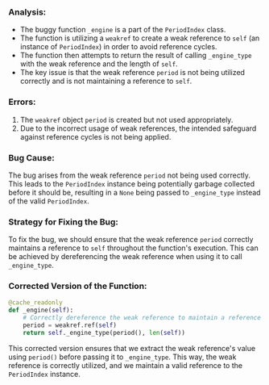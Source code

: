 ### Analysis:
- The buggy function `_engine` is a part of the `PeriodIndex` class.
- The function is utilizing a `weakref` to create a weak reference to `self` (an instance of `PeriodIndex`) in order to avoid reference cycles.
- The function then attempts to return the result of calling `_engine_type` with the weak reference and the length of `self`.
- The key issue is that the weak reference `period` is not being utilized correctly and is not maintaining a reference to `self`.

### Errors:
1. The `weakref` object `period` is created but not used appropriately.
2. Due to the incorrect usage of weak references, the intended safeguard against reference cycles is not being applied.

### Bug Cause:
The bug arises from the weak reference `period` not being used correctly. This leads to the `PeriodIndex` instance being potentially garbage collected before it should be, resulting in a `None` being passed to `_engine_type` instead of the valid `PeriodIndex`.

### Strategy for Fixing the Bug:
To fix the bug, we should ensure that the weak reference `period` correctly maintains a reference to `self` throughout the function's execution. This can be achieved by dereferencing the weak reference when using it to call `_engine_type`.

### Corrected Version of the Function:
```python
@cache_readonly
def _engine(self):
    # Correctly dereference the weak reference to maintain a reference to self
    period = weakref.ref(self)
    return self._engine_type(period(), len(self))
```

This corrected version ensures that we extract the weak reference's value using `period()` before passing it to `_engine_type`. This way, the weak reference is correctly utilized, and we maintain a valid reference to the `PeriodIndex` instance.